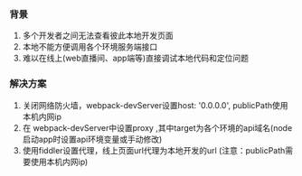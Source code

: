 ### 背景
1. 多个开发者之间无法查看彼此本地开发页面
2. 本地不能方便调用各个环境服务端接口
3.  难以在线上(web直播间、app端等)直接调试本地代码和定位问题

### 解决方案
1. 关闭网络防火墙，webpack-devServer设置host: '0.0.0.0',  publicPath使用本机内网ip
2. 在 webpack-devServer中设置proxy ,其中target为各个环境的api域名(node启动app时设置api环境变量或手动修改)
3. 使用fiddler设置代理，线上页面url代理为本地开发的url (注意：publicPath需要使用本机内网ip)